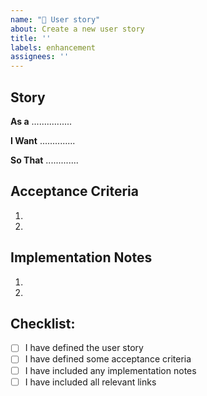 ```yaml
---
name: "👥 User story"
about: Create a new user story
title: ''
labels: enhancement
assignees: ''
---
```


## Story

**As a** ................

**I Want** ..............

**So That** .............

## Acceptance Criteria
1.
2.

## Implementation Notes
1.
2.

## Checklist:
- [ ] I have defined the user story
- [ ] I have defined some acceptance criteria
- [ ] I have included any implementation notes
- [ ] I have included all relevant links
